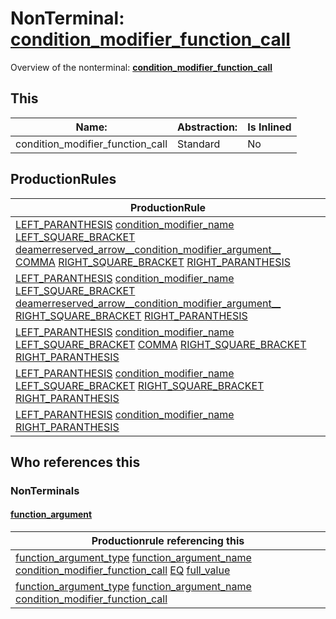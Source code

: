 # NonTerminal: **[condition_modifier_function_call](./condition_modifier_function_call.md)**

Overview of the nonterminal: **[condition_modifier_function_call](./condition_modifier_function_call.md)**



## This

| Name:                | Abstraction:    | Is Inlined |
| -------------------- | --------------- | ---------- |
| condition_modifier_function_call | Standard | No |



## ProductionRules

| ProductionRule |
| ---- |
| [LEFT_PARANTHESIS](./../Lexicon/LEFT_PARANTHESIS.md) [condition_modifier_name](./condition_modifier_name.md) [LEFT_SQUARE_BRACKET](./../Lexicon/LEFT_SQUARE_BRACKET.md) [deamerreserved_arrow__condition_modifier_argument__](./deamerreserved_arrow__condition_modifier_argument__.md) [COMMA](./../Lexicon/COMMA.md) [RIGHT_SQUARE_BRACKET](./../Lexicon/RIGHT_SQUARE_BRACKET.md) [RIGHT_PARANTHESIS](./../Lexicon/RIGHT_PARANTHESIS.md)  |
| [LEFT_PARANTHESIS](./../Lexicon/LEFT_PARANTHESIS.md) [condition_modifier_name](./condition_modifier_name.md) [LEFT_SQUARE_BRACKET](./../Lexicon/LEFT_SQUARE_BRACKET.md) [deamerreserved_arrow__condition_modifier_argument__](./deamerreserved_arrow__condition_modifier_argument__.md) [RIGHT_SQUARE_BRACKET](./../Lexicon/RIGHT_SQUARE_BRACKET.md) [RIGHT_PARANTHESIS](./../Lexicon/RIGHT_PARANTHESIS.md)  |
| [LEFT_PARANTHESIS](./../Lexicon/LEFT_PARANTHESIS.md) [condition_modifier_name](./condition_modifier_name.md) [LEFT_SQUARE_BRACKET](./../Lexicon/LEFT_SQUARE_BRACKET.md) [COMMA](./../Lexicon/COMMA.md) [RIGHT_SQUARE_BRACKET](./../Lexicon/RIGHT_SQUARE_BRACKET.md) [RIGHT_PARANTHESIS](./../Lexicon/RIGHT_PARANTHESIS.md)  |
| [LEFT_PARANTHESIS](./../Lexicon/LEFT_PARANTHESIS.md) [condition_modifier_name](./condition_modifier_name.md) [LEFT_SQUARE_BRACKET](./../Lexicon/LEFT_SQUARE_BRACKET.md) [RIGHT_SQUARE_BRACKET](./../Lexicon/RIGHT_SQUARE_BRACKET.md) [RIGHT_PARANTHESIS](./../Lexicon/RIGHT_PARANTHESIS.md)  |
| [LEFT_PARANTHESIS](./../Lexicon/LEFT_PARANTHESIS.md) [condition_modifier_name](./condition_modifier_name.md) [RIGHT_PARANTHESIS](./../Lexicon/RIGHT_PARANTHESIS.md)  |




## Who references this

### NonTerminals


#### [function_argument](./../Grammar/function_argument.md)

| Productionrule referencing this                      |
| ---------------------------------------------------- |
| [function_argument_type](./function_argument_type.md) [function_argument_name](./function_argument_name.md) [condition_modifier_function_call](./condition_modifier_function_call.md) [EQ](./../Lexicon/EQ.md) [full_value](./full_value.md)  |
| [function_argument_type](./function_argument_type.md) [function_argument_name](./function_argument_name.md) [condition_modifier_function_call](./condition_modifier_function_call.md)  |



